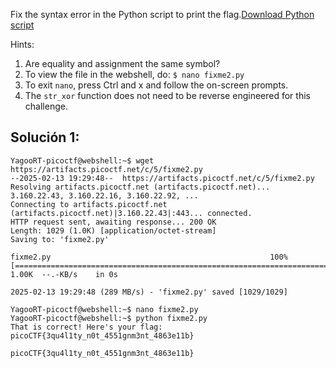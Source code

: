 Fix the syntax error in the Python script to print the flag.[Download Python script](https://artifacts.picoctf.net/c/5/fixme2.py)

Hints:
1. Are equality and assignment the same symbol?
2. To view the file in the webshell, do: `$ nano fixme2.py`
3. To exit `nano`, press Ctrl and x and follow the on-screen prompts.
4. The `str_xor` function does not need to be reverse engineered for this challenge.

## Solución 1:
```
YagooRT-picoctf@webshell:~$ wget https://artifacts.picoctf.net/c/5/fixme2.py
--2025-02-13 19:29:48--  https://artifacts.picoctf.net/c/5/fixme2.py
Resolving artifacts.picoctf.net (artifacts.picoctf.net)... 3.160.22.43, 3.160.22.16, 3.160.22.92, ...
Connecting to artifacts.picoctf.net (artifacts.picoctf.net)|3.160.22.43|:443... connected.
HTTP request sent, awaiting response... 200 OK
Length: 1029 (1.0K) [application/octet-stream]
Saving to: 'fixme2.py'

fixme2.py                                                 100%[==================================================================================================================================>]   1.00K  --.-KB/s    in 0s      

2025-02-13 19:29:48 (289 MB/s) - 'fixme2.py' saved [1029/1029]

YagooRT-picoctf@webshell:~$ nano fixme2.py
YagooRT-picoctf@webshell:~$ python fixme2.py
That is correct! Here's your flag: picoCTF{3qu4l1ty_n0t_4551gnm3nt_4863e11b}

picoCTF{3qu4l1ty_n0t_4551gnm3nt_4863e11b}
```